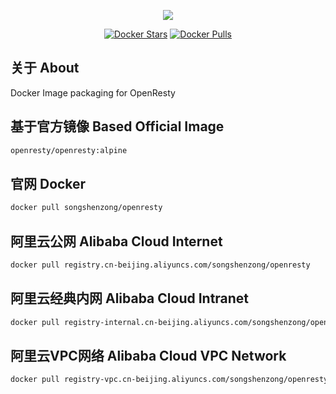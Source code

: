 <p align="center"><a href="https://songshenzong.com" target="_blank"><img src="https://songshenzong.com/images/logo.png"></a></p>

<p align="center">
<a href="https://hub.docker.com/r/songshenzong/openresty/"><img src="https://img.shields.io/docker/pulls/songshenzong/openresty.svg?style=flat-square" alt="Docker Stars"></a>
<a href="https://hub.docker.com/r/songshenzong/openresty/"><img src="https://img.shields.io/docker/stars/songshenzong/openresty.svg?style=flat-square" alt="Docker Pulls"></a>
</p>

## 关于 About
Docker Image packaging for OpenResty


## 基于官方镜像 Based Official Image

```bash
openresty/openresty:alpine
```


## 官网 Docker

```bash
docker pull songshenzong/openresty
```



## 阿里云公网 Alibaba Cloud Internet

```bash
docker pull registry.cn-beijing.aliyuncs.com/songshenzong/openresty
```


## 阿里云经典内网 Alibaba Cloud Intranet

```bash
docker pull registry-internal.cn-beijing.aliyuncs.com/songshenzong/openresty
```



## 阿里云VPC网络 Alibaba Cloud VPC Network

```bash
docker pull registry-vpc.cn-beijing.aliyuncs.com/songshenzong/openresty
```
